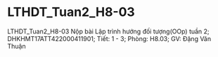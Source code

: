 # LTHDT_Tuan2_H8-03
LTHDT_Tuan2_H8-03
Nộp bài Lập trình hướng đối tượng(OOp) tuần 2; 
DHKHMT17ATT422000411901; 
Tiết: 1 - 3; 
Phòng: H8.03; 
GV: Đặng Văn Thuận

